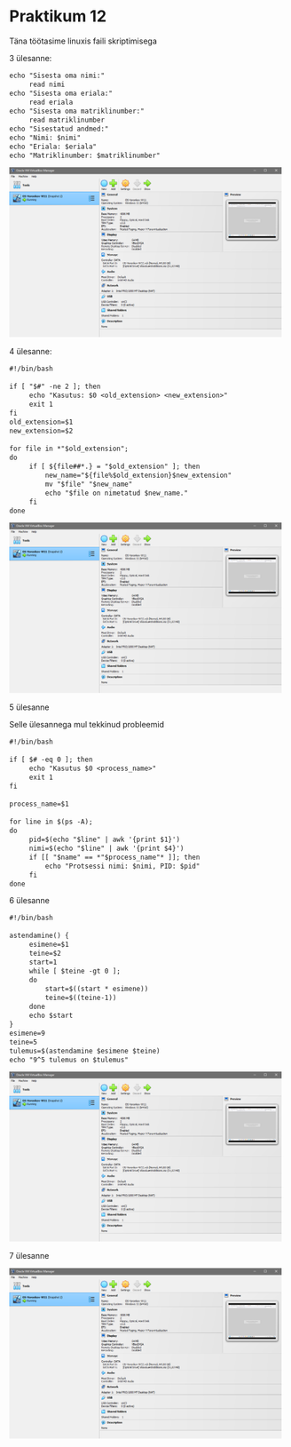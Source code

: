 # Praktikum 12

Täna töötasime linuxis faili skriptimisega

3 ülesanne:

```
echo "Sisesta oma nimi:"
     read nimi
echo "Sisesta oma eriala:"
     read eriala
echo "Sisesta oma matriklinumber:"
     read matriklinumber
echo "Sisestatud andmed:"
echo "Nimi: $nimi"
echo "Eriala: $eriala"
echo "Matriklinumber: $matriklinumber"
```

<img width="491" alt="OS23_lab1a" src="https://github.com/Voronkov2004/UT-Operatsioon/blob/main/OP_1.png?raw=true">


4 ülesanne:

```
#!/bin/bash

if [ "$#" -ne 2 ]; then
     echo "Kasutus: $0 <old_extension> <new_extension>"
     exit 1
fi
old_extension=$1
new_extension=$2

for file in *"$old_extension";
do
     if [ ${file##*.} = "$old_extension" ]; then
         new_name="${file%$old_extension}$new_extension"
         mv "$file" "$new_name"
         echo "$file on nimetatud $new_name."
     fi
done
```

<img width="491" alt="OS23_lab1a" src="https://github.com/Voronkov2004/UT-Operatsioon/blob/main/OP_1.png?raw=true">

5 ülesanne

Selle ülesannega mul tekkinud probleemid

```
#!/bin/bash

if [ $# -eq 0 ]; then
     echo "Kasutus $0 <process_name>"
     exit 1
fi

process_name=$1

for line in $(ps -A);
do
     pid=$(echo "$line" | awk '{print $1}')
     nimi=$(echo "$line" | awk '{print $4}')
     if [[ "$name" == *"$process_name"* ]]; then
         echo "Protsessi nimi: $nimi, PID: $pid"
     fi
done
```

6 ülesanne

```
#!/bin/bash

astendamine() {
     esimene=$1
     teine=$2
     start=1
     while [ $teine -gt 0 ];
     do
         start=$((start * esimene))
         teine=$((teine-1))
     done
     echo $start
}
esimene=9
teine=5
tulemus=$(astendamine $esimene $teine)
echo "9^5 tulemus on $tulemus"
```

<img width="491" alt="OS23_lab1a" src="https://github.com/Voronkov2004/UT-Operatsioon/blob/main/OP_1.png?raw=true">

7 ülesanne

<img width="491" alt="OS23_lab1a" src="https://github.com/Voronkov2004/UT-Operatsioon/blob/main/OP_1.png?raw=true">

